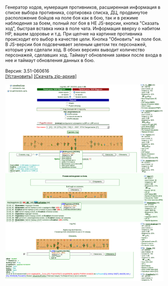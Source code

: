 Генератор ходов, нумерация противников, расширенная информация в списке выбора противника, сортировка списка, ДЦ, продвинутое расположение бойцов на поле боя как в бою, так и в режиме наблюдения за боем, полный лог боя в НЕ JS-версии, кнопка "Сказать ход", быстрая вставка ника в поле чата. Информация вверху о набитом HP, вашем здоровье и т.д. При щелчке на картинке противника происходит его выбор в качестве цели. Кнопка "Обновить" на поле боя. В JS-версии боя подсвечивает зеленым цветом тех персонажей, которые уже сделали ход. В обоих версиях выводит количество персонажей, сделавших ход. Таймаут обновления заявки после входа в нее и таймаут обновления данных в бою.
<br>
<br>
Версия: 3.51-060616
<br>
[[Установить]](https://raw.githubusercontent.com/MyRequiem/comfortablePlayingInGW/master/separatedScripts/AdvBattleAll/advBattleAll.user.js) [[Скачать zip-архив]](https://raw.githubusercontent.com/MyRequiem/comfortablePlayingInGW/master/separatedScripts/AdvBattleAll/advBattleAll.user.js.zip)
<br>
<br>
![AdvBattleAll](https://raw.githubusercontent.com/MyRequiem/comfortablePlayingInGW/master/imgs/AdvBattleAll/screen1.png)
<br>
![AdvBattleAll](https://raw.githubusercontent.com/MyRequiem/comfortablePlayingInGW/master/imgs/AdvBattleAll/screen3.png)
<br>
![AdvBattleAll](https://raw.githubusercontent.com/MyRequiem/comfortablePlayingInGW/master/imgs/AdvBattleAll/screen2.png)
<br>
